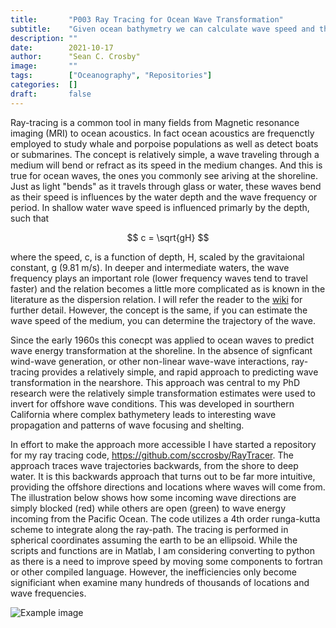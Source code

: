 ```yaml
---
title:       "P003 Ray Tracing for Ocean Wave Transformation"
subtitle:    "Given ocean bathymetry we can calculate wave speed and then rapidly estimate ocean wave transformation"
description: ""
date:        2021-10-17
author:      "Sean C. Crosby"
image:       ""
tags:        ["Oceanography", "Repositories"]
categories:  []
draft:       false
---
```


<script type="text/javascript"
  src="https://cdn.mathjax.org/mathjax/latest/MathJax.js?config=TeX-AMS-MML_HTMLorMML">
</script>

Ray-tracing is a common tool in many fields from Magnetic resonance imaging (MRI) to ocean acoustics. In fact ocean acoustics are frequenctly employed to study whale and porpoise populations as well as detect boats or submarines. The concept is relatively simple, a wave traveling through a medium will bend or refract as its speed in the medium changes. And this is true for ocean waves, the ones you commonly see ariving at the shoreline. Just as light "bends" as it travels through glass or water, these waves bend as their speed is influences by the water depth and the wave frequency or period. In shallow water wave speed is influenced primarly by the depth, such that

$$ c = \sqrt{gH} $$

where the speed, c, is a function of depth, H, scaled by the gravitaional constant, g (9.81 m/s). In deeper and intermediate waters, the wave frequency plays an important role (lower frequency waves tend to travel faster) and the relation becomes a little more complicated as is known in the literature as the dispersion relation. I will refer the reader to the [wiki](https://en.wikipedia.org/wiki/Dispersion_(water_waves)) for further detail. However, the concept is the same, if you can estimate the wave speed of the medium, you can determine the trajectory of the wave.

Since the early 1960s this conecpt was applied to ocean waves to predict wave energy transformation at the shoreline. In the absence of signficant wind-wave generation, or other non-linear wave-wave interactions, ray-tracing provides a relatively simple, and rapid approach to predicting wave transformation in the nearshore. This approach was central to my PhD research were the relatively simple transformation estimates were used to invert for offshore wave conditions. This was developed in sourthern California where complex bathymetery leads to interesting wave propagation and patterns of wave focusing and shelting. 

In effort to make the approach more accessible I have started a repository for my ray tracing code, https://github.com/sccrosby/RayTracer. The approach traces wave trajectories backwards, from the shore to deep water. It is this backwards approach that turns out to be far more intuitive, providing the offshore directions and locations where waves will come from. The illustration below shows how some incoming wave directions are simply blocked (red) while others are open (green) to wave energy incoming from the Pacific Ocean. The code utilizes a 4th order runga-kutta scheme to integrate along the ray-path. The tracing is performed in spherical coordinates assuming the earth to be an ellipsoid. While the scripts and functions are in Matlab, I am considering converting to python as there is a need to improve speed by moving some components to fortran or other compiled language. However, the inefficiencies only become significiant when examine many hundreds of thousands of locations and wave frequencies. 


![Example image](/img/ray_tracing.gif)
